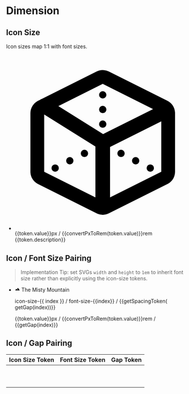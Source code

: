 <script setup>
import tokens from '../tokens.json'
import FloatingToken from '../.vitepress/components/FloatingToken.vue'

const filterTokensByType = (filterName) => {
 return Object.entries(tokens).filter((key) => {
  return key[1].type === filterName
 }).sort((a,b) => {
  return a[1].value - b[1].value
 })
}

const gapMap = {
	'icon-size-xs': '4px',
	'icon-size-sm': '4px',
	'icon-size-base': '6px',
	'icon-size-lg': '6px',
	'icon-size-xl': '8px',
	'icon-size-2xl': '8px',
	'icon-size-3xl': '10px',
	'icon-size-4xl': '10px',
	'icon-size-5xl': '12px',
	'icon-size-6xl': '12px',
}

const dimensionTokens = tokens.icon.size
const convertPxToRem = (px) => {
 return  0.0625  * px
}

const getGap = (token) => {
	return gapMap[`icon-size-${token}`];
}

const getSpacingToken = (pixelValue) => {
	for (const [key, value] of Object.entries(tokens)) {
		if (value.value === pixelValue && value.type === 'spacing') {
			return key
		}
	}
}

</script>

# Dimension

## Icon Size

Icon sizes map 1:1 with font sizes.

<ul class="list-none leading-none m-0 p-0 mt-4">
	<li v-for="(token, index) in dimensionTokens" :index="token[0]" class="list-none mb-8">
	<svg xmlns="http://www.w3.org/2000/svg" viewBox="0 0 24 24" :style="{ 'height': `${token.value}px`, 'width': `${token.value}px` }">
		<path fill-rule="evenodd" d="m12.68 2.245.162.071 8 4c.588.295.977.873 1.033 1.52l.007.164v8c0 .658-.343 1.264-.897 1.604l-.143.08-8 4a1.883 1.883 0 0 1-1.522.071l-.162-.071-8-4a1.882 1.882 0 0 1-1.033-1.52L2.118 16V8c0-.658.343-1.264.897-1.604l.143-.08.27-.136a1 1 0 0 1 .259-.13l7.471-3.734a1.882 1.882 0 0 1 1.356-.127l.166.056ZM4 8.179V16l7 3.5v-6.946L4 8.179Zm9 4.439 7-3.5V16l-7 3.5v-6.882ZM18.5 15a.5.5 0 1 1 0 1 .5.5 0 0 1 0-1ZM6 15.5a.5.5 0 1 0-1 0 .5.5 0 0 0 1 0ZM16.5 14a.5.5 0 1 1 0 1 .5.5 0 0 1 0-1Zm-8.5.5a.5.5 0 1 0-1 0 .5.5 0 0 0 1 0ZM9.5 13a.5.5 0 1 1 0 1 .5.5 0 0 1 0-1Zm5.5.5a.5.5 0 1 0-1 0 .5.5 0 0 0 1 0ZM12 4 5.937 7.03l6.116 3.824 6.828-3.413L12 4Zm.5 5.5a.5.5 0 1 0-1 0 .5.5 0 0 0 1 0ZM12 7a.5.5 0 1 1 0 1 .5.5 0 0 1 0-1Zm.5-1.5a.5.5 0 1 0-1 0 .5.5 0 0 0 1 0Z"/>
	</svg>
		<div class="flex flex-col">
		<FloatingToken :token="`icon-size-${index}`" class="inline-flex"/>
			<span class="text-xs text-gray-400">{{token.value}}px / {{convertPxToRem(token.value)}}rem</span>
			<span class="text-xs text-gray-400">{{token.description}}</span>
		</div>
	</li>
</ul>

## Icon / Font Size Pairing

> Implementation Tip: set SVGs `width` and `height` to `1em` to inherit font size rather than explicitly using the icon-size tokens.


<ul class="list-none leading-none m-0 p-0 mt-4">
	<li v-for="(token, index) in dimensionTokens" :index="token[0]" class="list-none mb-8 ">
		<div class="flex items-center" :style="{ 'font-size': `${token.value}px`, 'gap': getGap(index) }">
			<svg xmlns="http://www.w3.org/2000/svg" viewBox="0 0 24 24" style="height: 1em; width: 1em;">
			<path d="M13.2 7.07 10.25 11l2.25 3c.33.44.24 1.07-.2 1.4a.994.994 0 0 1-1.4-.2c-1.05-1.4-2.31-3.07-3.1-4.14-.4-.53-1.2-.53-1.6 0l-4 5.33c-.49.67-.02 1.61.8 1.61h18c.82 0 1.29-.94.8-1.6l-7-9.33a.993.993 0 0 0-1.6 0Z"/>
			</svg>
			The Misty Mountain
		</div>
		<div class="flex flex-col">
			<p class="m-0 mt-2 p-0 text-sm font-mono text-gray-400">icon-size-{{ index }} / font-size-{{index}} / {{getSpacingToken( getGap(index))}}</p>
			<span class="text-xs text-gray-400">{{token.value}}px / {{convertPxToRem(token.value)}}rem / {{getGap(index)}}</span>
		</div>
	</li>
</ul>

## Icon / Gap Pairing 

| Icon Size Token | Font Size Token | Gap Token |
| --------------- | --------------- | --------- |
| <FloatingToken token="icon-size-xs"/> | <FloatingToken token="font-size-xs"/> | <FloatingToken token="icon-gap-xs"/> |
| <FloatingToken token="icon-size-sm"/> | <FloatingToken token="font-size-sm"/> | <FloatingToken token="icon-gap-sm"/> |
| <FloatingToken token="icon-size-base"/> | <FloatingToken token="font-size-base"/> | <FloatingToken token="icon-gap-base"/> |
| <FloatingToken token="icon-size-lg"/> | <FloatingToken token="font-size-lg"/> | <FloatingToken token="icon-gap-lg"/> |
| <FloatingToken token="icon-size-xl"/> | <FloatingToken token="font-size-xl"/> | <FloatingToken token="icon-gap-xl"/> |
| <FloatingToken token="icon-size-2xl"/> | <FloatingToken token="font-size-2xl"/> | <FloatingToken token="icon-gap-2xl"/> |
| <FloatingToken token="icon-size-3xl"/> | <FloatingToken token="font-size-3xl"/> | <FloatingToken token="icon-gap-3xl"/> |
| <FloatingToken token="icon-size-4xl"/> | <FloatingToken token="font-size-4xl"/> | <FloatingToken token="icon-gap-4xl"/> |
| <FloatingToken token="icon-size-5xl"/> | <FloatingToken token="font-size-5xl"/> | <FloatingToken token="icon-gap-5xl"/> |
| <FloatingToken token="icon-size-6xl"/> | <FloatingToken token="font-size-6xl"/> | <FloatingToken token="icon-gap-6xl"/> |